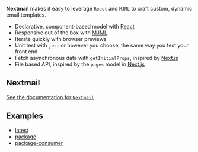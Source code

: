 **Nextmail** makes it easy to leverage `React` and `MJML` to craft custom, dynamic email templates.

- Declarative, component-based model with [React](https://reactjs.org/)
- Responsive out of the box with [MJML](https://mjml.io/)
- Iterate quickly with browser previews
- Unit test with `jest` or however you choose, the same way you test your front end
- Fetch asynchronous data with `getInitialProps`, inspired by [Next.js](https://nextjs.org/)
- File based API, inspired by the `pages` model in [Next.js](https://nextjs.org/)

## Nextmail

[See the documentation for `Nextmail`](src/README.md)

## Examples

- [latest](examples/latest)
- [package](examples/package)
- [package-consumer](examples/package-consumer)

